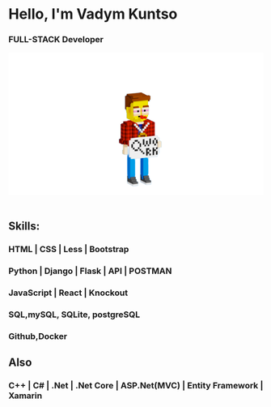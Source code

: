 <h1>Hello, I'm Vadym Kuntso</h1>
	<h3>FULL-STACK Developer</h3>
  <img src="https://github.com/VadymKuntso1/restful_api_db/blob/master/my-portrait-2022-removebg-preview.png" alt="me">
	<br>
	<br>
	<h2>Skills:</h2>
	<h3>HTML | CSS | Less | Bootstrap</h3>
	<h3>Python | Django | Flask | API | POSTMAN</h3>
 	<h3>JavaScript | React | Knockout</h3>
	<h3>SQL,mySQL, SQLite, postgreSQL</h3>
	<h3>Github,Docker</h3>
  
  <h2>Also</h2>
  <h3>C++ | C# | .Net | .Net Core | ASP.Net(MVC) | Entity Framework | Xamarin</h3>
